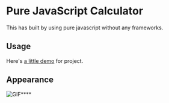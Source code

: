 # Pure JavaScript Calculator
This has built by using pure javascript without any frameworks.

## Usage
Here's [a little demo](https://codepen.io/hsglc/pen/NWRzBxZ) for project.

## Appearance

![GIF](https://media.giphy.com/media/hDrzAlN7W3YpW2Flxn/giphy.gif)****